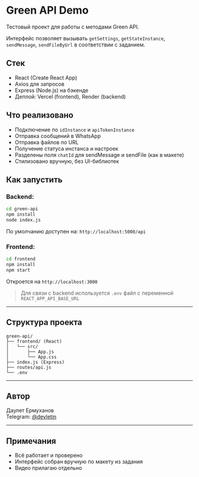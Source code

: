 # Green API Demo

Тестовый проект для работы с методами Green API.

Интерфейс позволяет вызывать `getSettings`, `getStateInstance`, `sendMessage`, `sendFileByUrl` в соответствии с заданием.

## Стек

- React (Create React App)
- Axios для запросов
- Express (Node.js) на бэкенде
- Деплой: Vercel (frontend), Render (backend)

## Что реализовано

- Подключение по `idInstance` и `apiTokenInstance`
- Отправка сообщений в WhatsApp
- Отправка файлов по URL
- Получение статуса инстанса и настроек
- Разделены поля `chatId` для sendMessage и sendFile (как в макете)
- Стилизовано вручную, без UI-библиотек

## Как запустить

### Backend:

```bash
cd green-api
npm install
node index.js
```

По умолчанию доступен на: `http://localhost:5000/api`

### Frontend:

```bash
cd frontend
npm install
npm start
```

Откроется на `http://localhost:3000`

> Для связи с backend используется `.env` файл с переменной `REACT_APP_API_BASE_URL`

---

## Структура проекта

```
green-api/
├── frontend/ (React)
│   └── src/
│       ├── App.js
│       └── App.css
├── index.js (Express)
├── routes/api.js
└── .env
```

---

## Автор

Даулет Ермуханов  
Telegram: [@devletin](https://t.me/devletin)

---

## Примечания

- Всё работает и проверено
- Интерфейс собран вручную по макету из задания
- Видео прилагаю отдельно
